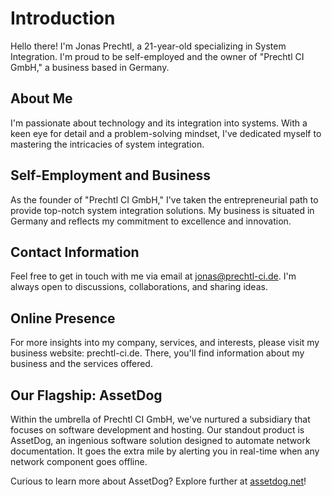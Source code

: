 # Introduction

Hello there! I'm Jonas Prechtl, a 21-year-old specializing in System Integration. I'm proud to be self-employed and the owner of "Prechtl CI GmbH," a business based in Germany.

## About Me

I'm passionate about technology and its integration into systems. With a keen eye for detail and a problem-solving mindset, I've dedicated myself to mastering the intricacies of system integration.

## Self-Employment and Business

As the founder of "Prechtl CI GmbH," I've taken the entrepreneurial path to provide top-notch system integration solutions. My business is situated in Germany and reflects my commitment to excellence and innovation.

## Contact Information

Feel free to get in touch with me via email at jonas@prechtl-ci.de. I'm always open to discussions, collaborations, and sharing ideas.

## Online Presence

For more insights into my company, services, and interests, please visit my business website: prechtl-ci.de. There, you'll find information about my business and the services offered.

## Our Flagship: AssetDog

Within the umbrella of Prechtl CI GmbH, we've nurtured a subsidiary that focuses on software development and hosting. Our standout product is AssetDog, an ingenious software solution designed to automate network documentation. It goes the extra mile by alerting you in real-time when any network component goes offline.

Curious to learn more about AssetDog? Explore further at [assetdog.net](https://assetdog.net)!


<!---
jonasprechtl/jonasprechtl is a ✨ special ✨ repository because its `README.md` (this file) appears on your GitHub profile.
You can click the Preview link to take a look at your changes.
--->
